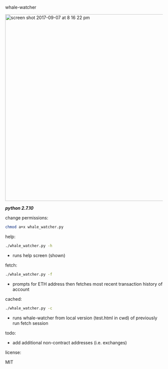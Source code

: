 whale-watcher

<img width="595" alt="screen shot 2017-09-07 at 8 16 22 pm" src="https://user-images.githubusercontent.com/17755587/30194677-8359d170-9409-11e7-92c8-a5ccd6897ea0.png">

***python 2.7.10***

change permissions:
```bash
chmod a+x whale_watcher.py
```

help:
```bash
./whale_watcher.py -h
```
- runs help screen (shown)

fetch:
```bash
./whale_watcher.py -f
```
- prompts for ETH address then fetches most recent transaction history of account

cached:
```bash
./whale_watcher.py -c
```
- runs whale-watcher from local version (test.html in cwd) of previously run fetch session


todo:
- add additional non-contract addresses (i.e. exchanges)


license:

MIT
